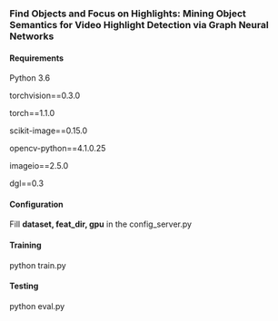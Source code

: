 ### **Find Objects and Focus on Highlights:  Mining Object Semantics for Video Highlight Detection via Graph Neural Networks**

#### Requirements

Python 3.6

torchvision==0.3.0

torch==1.1.0

scikit-image==0.15.0

opencv-python==4.1.0.25

imageio==2.5.0

dgl==0.3



#### Configuration

Fill **dataset, feat_dir, gpu** in the config_server.py

#### Training

python train.py

#### Testing

python eval.py
